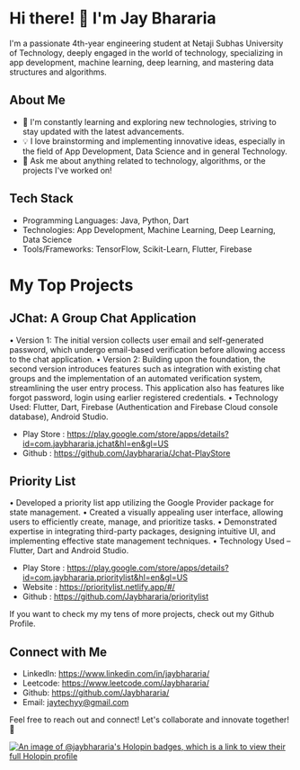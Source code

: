 # Hi there! 👋 I'm Jay Bhararia

I'm a passionate 4th-year engineering student at Netaji Subhas University of Technology, deeply engaged in the world of technology, specializing in app development, machine learning, deep learning, and mastering data structures and algorithms.

## About Me

- 🌱 I'm constantly learning and exploring new technologies, striving to stay updated with the latest advancements.
- 💡 I love brainstorming and implementing innovative ideas, especially in the field of App Development, Data Science and in general Technology.
- 💬 Ask me about anything related to technology, algorithms, or the projects I've worked on!

## Tech Stack

- Programming Languages: Java, Python, Dart
- Technologies:  App Development, Machine Learning, Deep Learning, Data Science
- Tools/Frameworks: TensorFlow, Scikit-Learn, Flutter, Firebase

# My Top Projects

## JChat: A Group Chat Application
•	Version 1: The initial version collects user email and self-generated password, which undergo email-based verification before allowing access to the chat application.
•	Version 2: Building upon the foundation, the second version introduces features such as integration with existing chat groups and the implementation of an automated verification system, streamlining the user entry process. This application also has features like forgot password, login using earlier registered credentials.
•	Technology Used: Flutter, Dart, Firebase (Authentication and Firebase Cloud console database), Android Studio.

- Play Store : https://play.google.com/store/apps/details?id=com.jaybhararia.jchat&hl=en&gl=US
- Github : https://github.com/Jaybhararia/Jchat-PlayStore

## Priority List
•	Developed a priority list app utilizing the Google Provider package for state management.
•	Created a visually appealing user interface, allowing users to efficiently create, manage, and prioritize tasks.
•	Demonstrated expertise in integrating third-party packages, designing intuitive UI, and implementing effective state management techniques.
•	Technology Used – Flutter, Dart and Android Studio.

- Play Store : https://play.google.com/store/apps/details?id=com.jaybhararia.prioritylist&hl=en&gl=US
- Website : https://prioritylist.netlify.app/#/
- Github : https://github.com/Jaybhararia/prioritylist

If you want to check my my tens of more projects, check out my Github Profile.

## Connect with Me

- LinkedIn: https://www.linkedin.com/in/jaybhararia/
- Leetcode: https://www.leetcode.com/Jaybhararia/
- Github: https://github.com/Jaybhararia/
- Email: jaytechyy@gmail.com

Feel free to reach out and connect! Let's collaborate and innovate together! 🚀


[![An image of @jaybhararia's Holopin badges, which is a link to view their full Holopin profile](https://holopin.me/jaybhararia)](https://holopin.io/@jaybhararia)
